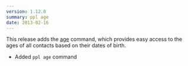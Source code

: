 ```yaml
---
version: 1.12.0
summary: ppl age
date: 2013-02-16
---
```


This release adds the [age](/documentation/commands/age) command, which provides
easy access to the ages of all contacts based on their dates of birth.

* Added `ppl age` command

